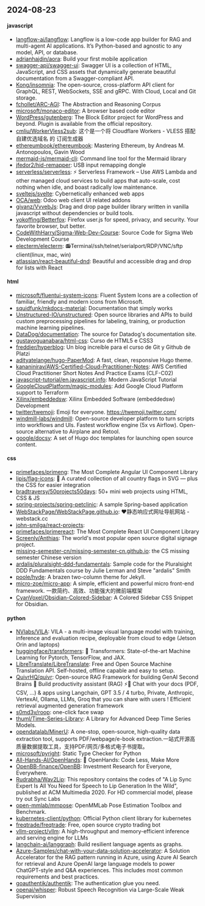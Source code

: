 ## 2024-08-23

#### javascript
* [langflow-ai/langflow](https://github.com/langflow-ai/langflow): Langflow is a low-code app builder for RAG and multi-agent AI applications. It’s Python-based and agnostic to any model, API, or database.
* [adrianhajdin/aora](https://github.com/adrianhajdin/aora): Build your first mobile application
* [swagger-api/swagger-ui](https://github.com/swagger-api/swagger-ui): Swagger UI is a collection of HTML, JavaScript, and CSS assets that dynamically generate beautiful documentation from a Swagger-compliant API.
* [Kong/insomnia](https://github.com/Kong/insomnia): The open-source, cross-platform API client for GraphQL, REST, WebSockets, SSE and gRPC. With Cloud, Local and Git storage.
* [fchollet/ARC-AGI](https://github.com/fchollet/ARC-AGI): The Abstraction and Reasoning Corpus
* [microsoft/monaco-editor](https://github.com/microsoft/monaco-editor): A browser based code editor
* [WordPress/gutenberg](https://github.com/WordPress/gutenberg): The Block Editor project for WordPress and beyond. Plugin is available from the official repository.
* [cmliu/WorkerVless2sub](https://github.com/cmliu/WorkerVless2sub): 这个是一个将 Cloudflare Workers - VLESS 搭配 自建优选域名 的 订阅生成器
* [ethereumbook/ethereumbook](https://github.com/ethereumbook/ethereumbook): Mastering Ethereum, by Andreas M. Antonopoulos, Gavin Wood
* [mermaid-js/mermaid-cli](https://github.com/mermaid-js/mermaid-cli): Command line tool for the Mermaid library
* [jfedor2/hid-remapper](https://github.com/jfedor2/hid-remapper): USB input remapping dongle
* [serverless/serverless](https://github.com/serverless/serverless): ⚡ Serverless Framework – Use AWS Lambda and other managed cloud services to build apps that auto-scale, cost nothing when idle, and boast radically low maintenance.
* [sveltejs/svelte](https://github.com/sveltejs/svelte): Cybernetically enhanced web apps
* [OCA/web](https://github.com/OCA/web): Odoo web client UI related addons
* [givanz/VvvebJs](https://github.com/givanz/VvvebJs): Drag and drop page builder library written in vanilla javascript without dependencies or build tools.
* [yokoffing/Betterfox](https://github.com/yokoffing/Betterfox): Firefox user.js for speed, privacy, and security. Your favorite browser, but better.
* [CodeWithHarry/Sigma-Web-Dev-Course](https://github.com/CodeWithHarry/Sigma-Web-Dev-Course): Source Code for Sigma Web Development Course
* [electerm/electerm](https://github.com/electerm/electerm): 📻Terminal/ssh/telnet/serialport/RDP/VNC/sftp client(linux, mac, win)
* [atlassian/react-beautiful-dnd](https://github.com/atlassian/react-beautiful-dnd): Beautiful and accessible drag and drop for lists with React

#### html
* [microsoft/fluentui-system-icons](https://github.com/microsoft/fluentui-system-icons): Fluent System Icons are a collection of familiar, friendly and modern icons from Microsoft.
* [squidfunk/mkdocs-material](https://github.com/squidfunk/mkdocs-material): Documentation that simply works
* [Unstructured-IO/unstructured](https://github.com/Unstructured-IO/unstructured): Open source libraries and APIs to build custom preprocessing pipelines for labeling, training, or production machine learning pipelines.
* [DataDog/documentation](https://github.com/DataDog/documentation): The source for Datadog's documentation site.
* [gustavoguanabara/html-css](https://github.com/gustavoguanabara/html-css): Curso de HTML5 e CSS3
* [freddier/hyperblog](https://github.com/freddier/hyperblog): Un blog increíble para el curso de Git y Github de Platzi
* [adityatelange/hugo-PaperMod](https://github.com/adityatelange/hugo-PaperMod): A fast, clean, responsive Hugo theme.
* [kananinirav/AWS-Certified-Cloud-Practitioner-Notes](https://github.com/kananinirav/AWS-Certified-Cloud-Practitioner-Notes): AWS Certified Cloud Practitioner Short Notes And Practice Exams (CLF-C02)
* [javascript-tutorial/en.javascript.info](https://github.com/javascript-tutorial/en.javascript.info): Modern JavaScript Tutorial
* [GoogleCloudPlatform/magic-modules](https://github.com/GoogleCloudPlatform/magic-modules): Add Google Cloud Platform support to Terraform
* [Xilinx/embeddedsw](https://github.com/Xilinx/embeddedsw): Xilinx Embedded Software (embeddedsw) Development
* [twitter/twemoji](https://github.com/twitter/twemoji): Emoji for everyone. https://twemoji.twitter.com/
* [windmill-labs/windmill](https://github.com/windmill-labs/windmill): Open-source developer platform to turn scripts into workflows and UIs. Fastest workflow engine (5x vs Airflow). Open-source alternative to Airplane and Retool.
* [google/docsy](https://github.com/google/docsy): A set of Hugo doc templates for launching open source content.

#### css
* [primefaces/primeng](https://github.com/primefaces/primeng): The Most Complete Angular UI Component Library
* [lipis/flag-icons](https://github.com/lipis/flag-icons): 🎏 A curated collection of all country flags in SVG — plus the CSS for easier integration
* [bradtraversy/50projects50days](https://github.com/bradtraversy/50projects50days): 50+ mini web projects using HTML, CSS & JS
* [spring-projects/spring-petclinic](https://github.com/spring-projects/spring-petclinic): A sample Spring-based application
* [WebStackPage/WebStackPage.github.io](https://github.com/WebStackPage/WebStackPage.github.io): ❤️静态响应式网址导航网站 - webstack.cc
* [john-smilga/react-projects](https://github.com/john-smilga/react-projects): 
* [primefaces/primereact](https://github.com/primefaces/primereact): The Most Complete React UI Component Library
* [Screenly/Anthias](https://github.com/Screenly/Anthias): The world's most popular open source digital signage project.
* [missing-semester-cn/missing-semester-cn.github.io](https://github.com/missing-semester-cn/missing-semester-cn.github.io): the CS missing semester Chinese version
* [ardalis/pluralsight-ddd-fundamentals](https://github.com/ardalis/pluralsight-ddd-fundamentals): Sample code for the Pluralsight DDD Fundamentals course by Julie Lerman and Steve "ardalis" Smith
* [poole/hyde](https://github.com/poole/hyde): A brazen two-column theme for Jekyll.
* [micro-zoe/micro-app](https://github.com/micro-zoe/micro-app): A simple, efficient and powerful micro front-end framework. 一款简约、高效、功能强大的微前端框架
* [CyanVoxel/Obsidian-Colored-Sidebar](https://github.com/CyanVoxel/Obsidian-Colored-Sidebar): A Colored Sidebar CSS Snippet for Obsidian.

#### python
* [NVlabs/VILA](https://github.com/NVlabs/VILA): VILA - a multi-image visual language model with training, inference and evaluation recipe, deployable from cloud to edge (Jetson Orin and laptops)
* [huggingface/transformers](https://github.com/huggingface/transformers): 🤗 Transformers: State-of-the-art Machine Learning for Pytorch, TensorFlow, and JAX.
* [LibreTranslate/LibreTranslate](https://github.com/LibreTranslate/LibreTranslate): Free and Open Source Machine Translation API. Self-hosted, offline capable and easy to setup.
* [QuivrHQ/quivr](https://github.com/QuivrHQ/quivr): Open-source RAG Framework for building GenAI Second Brains 🧠 Build productivity assistant (RAG) ⚡️🤖 Chat with your docs (PDF, CSV, ...) & apps using Langchain, GPT 3.5 / 4 turbo, Private, Anthropic, VertexAI, Ollama, LLMs, Groq that you can share with users ! Efficient retrieval augmented generation framework
* [s0md3v/roop](https://github.com/s0md3v/roop): one-click face swap
* [thuml/Time-Series-Library](https://github.com/thuml/Time-Series-Library): A Library for Advanced Deep Time Series Models.
* [opendatalab/MinerU](https://github.com/opendatalab/MinerU): A one-stop, open-source, high-quality data extraction tool, supports PDF/webpage/e-book extraction.一站式开源高质量数据提取工具，支持PDF/网页/多格式电子书提取。
* [microsoft/pyright](https://github.com/microsoft/pyright): Static Type Checker for Python
* [All-Hands-AI/OpenHands](https://github.com/All-Hands-AI/OpenHands): 🙌 OpenHands: Code Less, Make More
* [OpenBB-finance/OpenBB](https://github.com/OpenBB-finance/OpenBB): Investment Research for Everyone, Everywhere.
* [Rudrabha/Wav2Lip](https://github.com/Rudrabha/Wav2Lip): This repository contains the codes of "A Lip Sync Expert Is All You Need for Speech to Lip Generation In the Wild", published at ACM Multimedia 2020. For HD commercial model, please try out Sync Labs
* [open-mmlab/mmpose](https://github.com/open-mmlab/mmpose): OpenMMLab Pose Estimation Toolbox and Benchmark.
* [kubernetes-client/python](https://github.com/kubernetes-client/python): Official Python client library for kubernetes
* [freqtrade/freqtrade](https://github.com/freqtrade/freqtrade): Free, open source crypto trading bot
* [vllm-project/vllm](https://github.com/vllm-project/vllm): A high-throughput and memory-efficient inference and serving engine for LLMs
* [langchain-ai/langgraph](https://github.com/langchain-ai/langgraph): Build resilient language agents as graphs.
* [Azure-Samples/chat-with-your-data-solution-accelerator](https://github.com/Azure-Samples/chat-with-your-data-solution-accelerator): A Solution Accelerator for the RAG pattern running in Azure, using Azure AI Search for retrieval and Azure OpenAI large language models to power ChatGPT-style and Q&A experiences. This includes most common requirements and best practices.
* [goauthentik/authentik](https://github.com/goauthentik/authentik): The authentication glue you need.
* [openai/whisper](https://github.com/openai/whisper): Robust Speech Recognition via Large-Scale Weak Supervision

